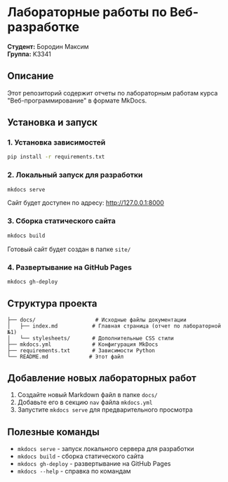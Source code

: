 # Лабораторные работы по Веб-разработке

**Студент:** Бородин Максим  
**Группа:** K3341  

## Описание

Этот репозиторий содержит отчеты по лабораторным работам курса "Веб-программирование" в формате MkDocs.

## Установка и запуск

### 1. Установка зависимостей

```bash
pip install -r requirements.txt
```

### 2. Локальный запуск для разработки

```bash
mkdocs serve
```

Сайт будет доступен по адресу: http://127.0.0.1:8000

### 3. Сборка статического сайта

```bash
mkdocs build
```

Готовый сайт будет создан в папке `site/`

### 4. Развертывание на GitHub Pages

```bash
mkdocs gh-deploy
```

## Структура проекта

```
├── docs/                   # Исходные файлы документации
│   ├── index.md           # Главная страница (отчет по лабораторной №1)
│   └── stylesheets/       # Дополнительные CSS стили
├── mkdocs.yml             # Конфигурация MkDocs
├── requirements.txt       # Зависимости Python
└── README.md             # Этот файл
```

## Добавление новых лабораторных работ

1. Создайте новый Markdown файл в папке `docs/`
2. Добавьте его в секцию `nav` файла `mkdocs.yml`
3. Запустите `mkdocs serve` для предварительного просмотра

## Полезные команды

- `mkdocs serve` - запуск локального сервера для разработки
- `mkdocs build` - сборка статического сайта
- `mkdocs gh-deploy` - развертывание на GitHub Pages
- `mkdocs --help` - справка по командам
